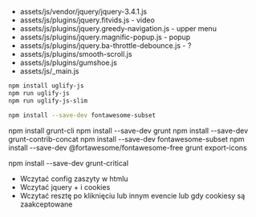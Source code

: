 * assets/js/vendor/jquery/jquery-3.4.1.js
* assets/js/plugins/jquery.fitvids.js - video
* assets/js/plugins/jquery.greedy-navigation.js - upper menu
* assets/js/plugins/jquery.magnific-popup.js - popup
* assets/js/plugins/jquery.ba-throttle-debounce.js - ?
* assets/js/plugins/smooth-scroll.js 
* assets/js/plugins/gumshoe.js 
* assets/js/_main.js 

```bash
npm install uglify-js
npm run uglify-js
npm run uglify-js-slim
```

```bash
npm install --save-dev fontawesome-subset 
```

npm install grunt-cli
npm install --save-dev grunt 
npm install --save-dev grunt-contrib-concat 
npm install --save-dev fontawesome-subset 
npm install --save-dev @fortawesome/fontawesome-free
grunt export-icons



npm install  --save-dev grunt-critical

* Wczytać config zaszyty w htmlu
* Wczytać jquery + i cookies 
* Wczytać resztę po kliknięciu lub innym evencie lub gdy cookiesy są zaakceptowane